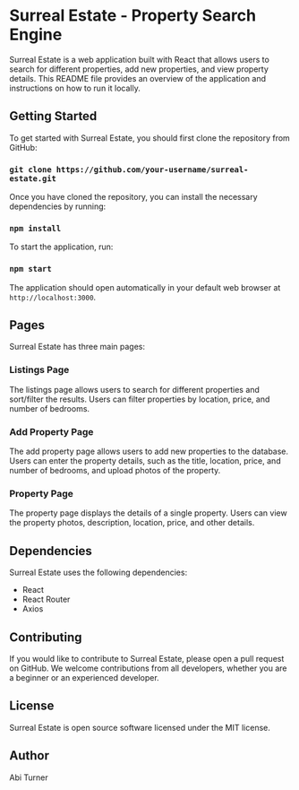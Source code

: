 # Surreal Estate - Property Search Engine

Surreal Estate is a web application built with React that allows users to search for different properties, add new properties, and view property details. This README file provides an overview of the application and instructions on how to run it locally.

## Getting Started

To get started with Surreal Estate, you should first clone the repository from GitHub:

### `git clone https://github.com/your-username/surreal-estate.git`

Once you have cloned the repository, you can install the necessary dependencies by running:

### `npm install`

To start the application, run:

### `npm start`

The application should open automatically in your default web browser at `http://localhost:3000`.

## Pages

Surreal Estate has three main pages:

### Listings Page

The listings page allows users to search for different properties and sort/filter the results. Users can filter properties by location, price, and number of bedrooms.

### Add Property Page

The add property page allows users to add new properties to the database. Users can enter the property details, such as the title, location, price, and number of bedrooms, and upload photos of the property.

### Property Page

The property page displays the details of a single property. Users can view the property photos, description, location, price, and other details.

## Dependencies

Surreal Estate uses the following dependencies:

* React
* React Router
* Axios

## Contributing

If you would like to contribute to Surreal Estate, please open a pull request on GitHub. We welcome contributions from all developers, whether you are a beginner or an experienced developer.

## License

Surreal Estate is open source software licensed under the MIT license.

## Author

Abi Turner
